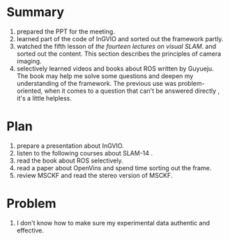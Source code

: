 # Summary
1. prepared the PPT for the meeting.
2. learned part of the code of InGVIO and sorted out the framework partly.
3. watched the fifth lesson of _the fourteen lectures on visual SLAM_. and sorted out the content.
   This section describes the principles of camera imaging.
4. selectively learned videos and books about ROS written by Guyueju.
   The book may help me solve some questions and deepen my understanding of the framework. The previous use was problem-oriented, when it comes to a question that can't be answered directly , it's a little helpless.
# Plan 
1. prepare a presentation about InGVIO.
2. listen to the following courses about SLAM-14 .
3. read the book about ROS selectively.
4. read a paper about OpenVins and spend time sorting out the frame.
5. review MSCKF and read the stereo version of MSCKF.
# Problem
1. I don't know how to make sure my experimental data authentic and effective.